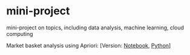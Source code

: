 # mini-project
mini-project on topics, including data analysis, machine learning, cloud computing


Market basket analysis using Apriori: [Version: [Notebook](https://github.com/Xixiong-Guo/mini-project/blob/master/market_basket_analysis.ipynb), [Python](https://github.com/Xixiong-Guo/mini-project/blob/master/market_basket_analysis.py)]
